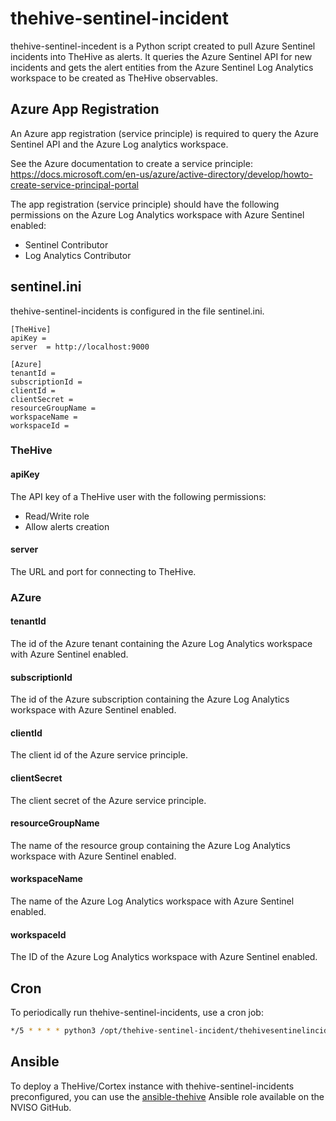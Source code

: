 # thehive-sentinel-incident

thehive-sentinel-incedent is a Python script created to pull Azure Sentinel incidents into TheHive as alerts. It queries the Azure Sentinel API for new incidents and gets the alert entities from the Azure Sentinel Log Analytics workspace to be created as TheHive observables.

## Azure App Registration

An Azure app registration (service principle) is required to query the Azure Sentinel API and the Azure Log analytics workspace. 

See the Azure documentation to create a service principle:
https://docs.microsoft.com/en-us/azure/active-directory/develop/howto-create-service-principal-portal

The app registration (service principle) should have the following permissions on the Azure Log Analytics workspace with Azure Sentinel enabled:
- Sentinel Contributor
- Log Analytics Contributor

## sentinel.ini

thehive-sentinel-incidents is configured in the file sentinel.ini.

```
[TheHive]
apiKey = 
server  = http://localhost:9000

[Azure]
tenantId = 
subscriptionId = 
clientId = 
clientSecret = 
resourceGroupName = 
workspaceName = 
workspaceId = 
```
### TheHive

#### apiKey

The API key of a TheHive user with the following permissions:
- Read/Write role
- Allow alerts creation 

#### server

The URL and port for connecting to TheHive.

### AZure

#### tenantId

The id of the Azure tenant containing the Azure Log Analytics workspace with Azure Sentinel enabled.

#### subscriptionId

The id of the Azure subscription containing the Azure Log Analytics workspace with Azure Sentinel enabled.

#### clientId

The client id of the Azure service principle.

#### clientSecret

The client secret of the Azure service principle.

#### resourceGroupName

The name of the resource group containing the Azure Log Analytics workspace with Azure Sentinel enabled.

#### workspaceName

The name of the Azure Log Analytics workspace with Azure Sentinel enabled.

#### workspaceId

The ID of the Azure Log Analytics workspace with Azure Sentinel enabled.

## Cron

To periodically run thehive-sentinel-incidents, use a cron job:

```sh
*/5 * * * * python3 /opt/thehive-sentinel-incident/thehivesentinelincidents.py >> /var/log/thehivesentinelincidents.log 2>&1
```

## Ansible

To deploy a TheHive/Cortex instance with thehive-sentinel-incidents preconfigured, you can use the [ansible-thehive](https://github.com/NVISO-BE/ansible-thehive) Ansible role available on the NVISO GitHub.